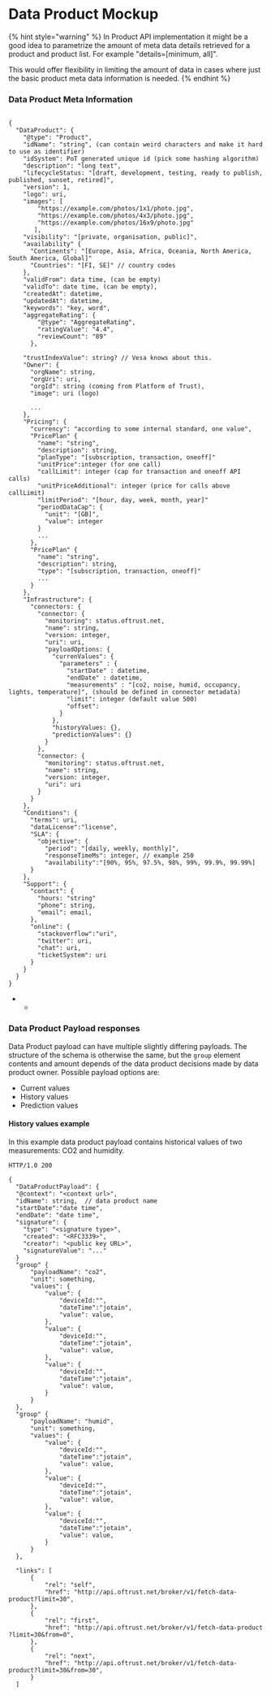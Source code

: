 # Data Product Mockup



{% hint style="warning" %}
In Product API implementation it might be a good idea to parametrize the amount of meta data details retrieved for a product and product list. For example "details=\[minimum, all\]". 

This would offer flexibility in limiting the amount of data in cases where just the basic product meta data information is needed. 
{% endhint %}

### Data Product Meta Information

```text

{
  "DataProduct": {
    "@type": "Product",
    "idName": "string", (can contain weird characters and make it hard to use as identifier)
    "idSystem": PoT generated unique id (pick some hashing algorithm)
    "description": "long text",
    "lifecycleStatus: "[draft, development, testing, ready to publish, published, sunset, retired]",
    "version": 1,
    "logo": uri, 
    "images": [
        "https://example.com/photos/1x1/photo.jpg",
        "https://example.com/photos/4x3/photo.jpg",
        "https://example.com/photos/16x9/photo.jpg"
       ],
    "visibility": "[private, organisation, public]",
    "availability" {
      "Continents": "[Europe, Asia, Africa, Oceania, North America, South America, Global]"
      "Countries": "[FI, SE]" // country codes
    },
    "validFrom": data time, (can be empty)
    "validTo": date time, (can be empty),
    "createdAt": datetime,
    "updatedAt": datetime,
    "keywords": "key, word",
    "aggregateRating": {
        "@type": "AggregateRating",
        "ratingValue": "4.4",
        "reviewCount": "89"
      },
    
    "trustIndexValue": string? // Vesa knows about this. 
    "Owner": {
      "orgName": string,
      "orgUri": uri,
      "orgId": string (coming from Platform of Trust),
      "image": uri (logo)
       
      ...
    },
    "Pricing": {
      "currency": "according to some internal standard, one value",
      "PricePlan" {
        "name": "string",
        "description": string,
        "planType": "[subscription, transaction, oneoff]"
        "unitPrice":integer (for one call)
        "callLimit": integer (cap for transaction and oneoff API calls)
        "unitPriceAdditional": integer (price for calls above callLimit)
        "limitPeriod": "[hour, day, week, month, year]" 
        "periodDataCap": {
          "unit": "[GB]",
          "value": integer
        }   
        ...
      }, 
      "PricePlan" {
        "name": "string", 
        "description": string,
        "type": "[subscription, transaction, oneoff]" 
        ...
      }
    },
    "Infrastructure": { 
      "connectors: {
        "connector: {
          "monitoring": status.oftrust.net,
          "name": string,
          "version: integer,
          "uri": uri, 
          "payloadOptions: {
            "currenValues": {
              "parameters" : {
                "startDate" : datetime,
                "endDate" : datetime, 
                "measurements" : "[co2, noise, humid, occupancy, lights, temperature]", (should be defined in connector metadata)
                "limit": integer (default value 500)
                "offset":  
              }
            },
            "historyValues: {},
            "predictionValues": {}
          }
        }, 
        "connector: {
          "monitoring": status.oftrust.net,
          "name": string,
          "version: integer,
          "uri": uri
        }
      }
    },
    "Conditions": {
      "terms": uri,
      "dataLicense":"license",
      "SLA": {
        "objective": {
          "period": "[daily, weekly, monthly]",
          "responseTimeMs": integer, // example 250
          "availability":"[90%, 95%, 97.5%, 98%, 99%, 99.9%, 99.99%]
      }
    },
    "Support": {
      "contact": {
        "hours: "string"
        "phone": string,
        "email": email,
      },
      "online": {
        "stackoverflow":"uri",
        "twitter": uri,
        "chat": uri,
        "ticketSystem": uri
      }
    }
  }
}

```

* * 
### Data Product Payload responses

Data Product payload can have multiple slightly differing payloads. The structure of the schema is otherwise the same, but the `group` element contents and amount depends of the data product decisions made by data product owner. Possible payload options are:

* Current values
* History values
* Prediction values

#### History  values example

In this example data product payload contains historical values of two measurements: CO2 and humidity. 

```text
HTTP/1.0 200

{
  "DataProductPayload": {
  "@context": "<context url>",
  "idName": string,  // data product name
  "startDate":"date time", 
  "endDate": "date time",
  "signature": {
    "type": "<signature type>",
    "created": "<RFC3339>",
    "creator": "<public key URL>",
    "signatureValue": "..."
  }
  "group" {
      "payloadName": "co2",
      "unit": something, 
      "values": {
          "value": {
              "deviceId:"",
              "dateTime":"jotain", 
              "value": value, 
          },
          "value": {
              "deviceId:"",
              "dateTime":"jotain", 
              "value": value, 
          },
          "value": {
              "deviceId:"",
              "dateTime":"jotain", 
              "value": value, 
          }
      }
  },
  "group" {
      "payloadName": "humid",
      "unit": something, 
      "values": {
          "value": {
              "deviceId:"",
              "dateTime":"jotain", 
              "value": value, 
          },
          "value": {
              "deviceId:"",
              "dateTime":"jotain", 
              "value": value, 
          },
          "value": {
              "deviceId:"",
              "dateTime":"jotain", 
              "value": value, 
          }
      }
  },
  
  "links": [
      {
          "rel": "self",
          "href": "http://api.oftrust.net/broker/v1/fetch-data-product?limit=30",
      },
      {
          "rel": "first",
          "href": "http://api.oftrust.net/broker/v1/fetch-data-product ?limit=30&from=0",
      },
      {
          "rel": "next",
          "href": "http://api.oftrust.net/broker/v1/fetch-data-product?limit=30&from=30",
      }
  ]
  
  
```


